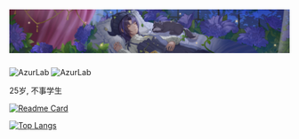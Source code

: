 <!---
AzurLab/AzurLab is a ✨ special ✨ repository because its `README.md` (this file) appears on your GitHub profile.
You can click the Preview link to take a look at your changes.~
--->
<h1 align="center">
  <img src="https://raw.githubusercontent.com/AzurLab/AzurLab/main/res/carol_sleep.webp" alt="AzurLab">
</h1>

![AzurLab](https://komarev.com/ghpvc/?username=AzurLab) ![AzurLab](https://visitor-badge.glitch.me/badge?page_id=AzurLab.profile)

25岁, 不事学生

[![Readme Card](https://github-readme-stats.vercel.app/api?username=AzurLab&show_icons=true&theme=transparent)](https://github.com/anuraghazra/github-readme-stats)

[![Top Langs](https://github-readme-stats.vercel.app/api/top-langs/?username=AzurLab&layout=compact&theme=transparent)](https://github.com/anuraghazra/github-readme-stats)
